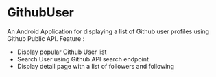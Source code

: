 # GithubUser

An Android Application for displaying a list of Github user profiles using Github Public API.
Feature :
- Display popular Github User list 
- Search User using Github API search endpoint
- Display detail page with a list of followers and following
